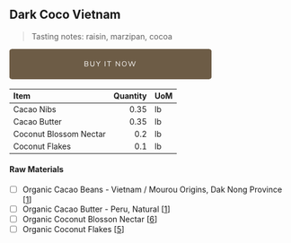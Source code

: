 ## Dark Coco Vietnam
> Tasting notes: raisin, marzipan, cocoa

[![Buy Now](/assets/images/buy-now.png "Buy Now")](https://shop.osocra.com/products/21072610)

| Item | Quantity | UoM  |
| :---     | ---:    | :--- |
| Cacao Nibs  | 0.35    | lb    |
| Cacao Butter   | 0.35    | lb    |
| Coconut Blossom Nectar    | 0.2      | lb      |
| Coconut Flakes     | 0.1      | lb      |

#### Raw Materials
- [ ] Organic Cacao Beans -  Vietnam / Mourou Origins, Dak Nong Province [[1](/vendors)]
- [ ] Organic Cacao Butter - Peru, Natural [[1](/vendors)]
- [ ] Organic Coconut Blosson Nectar [[6](/vendors)]
- [ ] Organic Coconut Flakes [[5](/vendors)]
